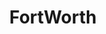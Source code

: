 ---
title: FortWorth
crosslinks:
- youtubefactsbot
- youtubot
- Dallas
- pics
- Helicopters
- yourmomshousepodcast
- work
- NeutralPolitics
- anti_gif_bot
- estimation
- flyfishing
- KnightsOfPineapple
- Infrastructurist
- PoGoDFW
- DFWPets
- AmIFreeToGo
- houston
- arlington
- politics
- FrenchWestIndies
---